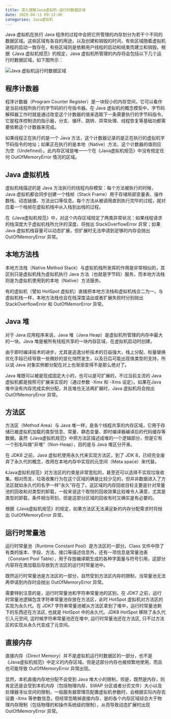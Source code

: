 ```yaml
---
title: 深入理解Java虚拟机-运行时数据区域
date: 2020-04-11 09:12:00
categories: Java虚拟机
---
```

Java 虚拟机在执行 Java 程序的过程中会把它所管理的内存划分为若干个不同的数据区域。这些区域有各自的用途，以及创建和销毁的时间，有些区域随着虚拟机进程的启动一致存在，有些区域则是依赖用户线程的启动和结束而建立和销毁。根据《Java 虚拟机规范》的规定，Java 虚拟机所管理的内存将会包括以下几个运行时数据区域，如下图所示：

![Java 虚拟机运行时数据区域](/images/java/Java虚拟机运行时数据区域.png)

## 程序计数器
程序计数器（Program Counter Register）是一块较小的内存空间，它可以看作是当前线程所执行的字节码的行号指令器。在 Java 虚拟机的概念模型中，字节码解释器工作时就是通过改变这个计数器的值来选取下一条需要执行的字节码指令，它是程序控制流的指示器，分支、循环、跳转、异常处理、线程恢复等基础功都需要依赖这个计数器来完成。

如果线程正在执行的是一个 Java 方法，这个计数器记录的是正在执行的虚拟机字节码指令的地址；如果正在执行的是本地（Native）方法，这个计数器的值则应为空（Undefined）。此内存区域是唯一一个在《Java虚拟机规范》中没有规定任何 OutOfMemoryError 情况的区域。

## Java 虚拟机栈
虚拟机栈描述的是 Java 方法执行的线程内存模型：每个方法被执行的时候，Java 虚拟机都会同步创建一个栈帧（Stack Frame）用于存储局部变量表、操作数栈、动态链接、方法出口等信息。每个方法从被调用直到执行完毕的过程，就对应着一个栈帧在虚拟机栈中从入栈到出栈的过程。

在《Java虚拟机规范》中，对这个内存区域规定了两类异常状况：如果线程请求的栈深度大于虚拟机栈所允许的深度，将抛出 StackOverflowError 异常；如果 Java 虚拟机栈容量可以动态扩展，但扩展时无法申请到足够的内存会抛出 OutOfMemoryError 异常。

## 本地方法栈
本地方法栈（Native Method Stack）与虚拟机栈所发挥的作用是非常相似的，其区别只是虚拟机栈为虚拟机执行 Java 方法（也就是字节码）服务，而本地方法栈则是为虚拟机使用到的本地（Native）方法服务。

有的虚拟机（譬如 HotSpot 虚拟机）直接把本地方法栈和虚拟机栈合二为一。与虚拟机栈一样，本地方法栈也会在栈深度溢出或者扩展失败时分别抛出 StackOverflowError 和 OutOfMemorError 异常。

## Java 堆
对于 Java 应用程序来说，Java 堆（Java Heap）是虚拟机所管理的内存中最大的一块。Java 堆是被所有线程共享的一块内存区域，在虚拟机启动时创建。

由于即时编译技术的进步，尤其是逃逸分析技术的日益强大，栈上分配、标量替换优化手段已经导致一些微妙的变化悄然发生，以及日后可能出现值类型的支持，所以说 Java 对象实例都分配在对上也渐渐变得不是那么绝对了。

Java 堆既可以被是现成固定大小的，也可以是可扩展的，不过当前主流的 Java 虚拟机都是按照可扩展来实现的（通过参数 -Xmx 和 -Xms 设定）。如果在Java 堆中没有内存完成实例分配，并且堆也无法再扩展时，Java 虚拟机将会抛出 OutOfMemoryError 异常。

## 方法区
方法区（Method Area）与 Java 堆一样，是各个线程共享的内存区域，它用于存储已被虚拟机加载的类型信息、常量、静态变量、即时编译器编译后的代码缓存等数据。虽然《Java虚拟机规范》中把方法区描述成堆的一个逻辑部分，但是它有一个别名叫做“非堆”（Non-Heap），目的是与 Java 堆区分开来。

在 JDK8 之前，Java 虚拟机使用永久代来实现方法区，到了 JDK 8，已经完全废弃了永久代的概念，改用在本地内存中实现的元空间（Meta space）来代替。

《Java虚拟机规范》对方法区的约束是非常宽松的，甚至还可以选择不实现垃圾收集。相对而言，垃圾收集行为在这个区域的确是比较少见的，但并非数据进入了方法区就如永久代的名字一样“永久”存在了。这区域的内存回收目标主要是针对常量池的回收和对类型的卸载，一般来说这个取悦的回收效果比较难令人满意，尤其是类型的卸载，条件相当苛刻，但是这部分区域的回收有时又确实是有必要的。

根据《Java虚拟机规范》的规定，如果方法区无法满足新的内存分配需求时将抛出 OutOfMemoryError 异常。

## 运行时常量池
运行时常量池（Runtime Constant Pool）是方法区的一部分。Class 文件中除了有类的版本、字段、方法、接口等描述信息外，还有一项信息是常量池表（Constant Pool Table），用于存放编译期生成的各种字面量与符号引用，这部分内容将在类加载后存放到方法区的运行时常量池中。

既然运行时常量池是方法区的一部分，自然受到方法区内存的限制，当常量池无法再申请到内存时会抛出 OutOfMemoryError 异常。

需要特别注意的是，运行时常量池和字符串常量池的区别，在 JDK7 之前，运行时常量池逻辑包含字符串常量池存放在方法区，此时 HotSpot 虚拟机对方法区的实现为永久代。在 JDK7 字符串常量池被从方法区拿到了堆中，运行时常量池剩下的东西还在方法区, 也就是 HotSpot 中的永久代。JDK8 HotSpot 移除了永久代引入元空间, 这时候字符串常量池还在堆中, 运行时常量池还在方法区, 只不过方法区的实现从永久代变成了元空间。

## 直接内存
直接内存（Direct Memory）并不是虚拟机运行时数据区的一部分，也不是《Java虚拟机规范》中定义的内存区域。但是这部分内存也被频繁地使用，而且也可能导致 OutOfMemoryError 异常出现。

显然，本机直接内存地分配不会受到 Java 堆大小的限制，但是，既然是内存，则肯定还是会受到本机内存（包括物理内存、SWAP 分区或者分页文件）大小以及处理器寻址空间的限制，一般服务器管理员配置虚拟机参数时，会根据实际内存去设置 -Xmx 等参数信息，但经常忽略掉直接内存，是的各个内存区域综合大于物理内存限制（包括物理的和操作系统级的限制），从而导致动态扩展时出现 OutOfMemoryError 异常。


